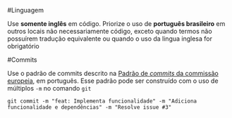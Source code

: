 #Linguagem

Use __somente inglês__ em código. Priorize o uso de __português brasileiro__ em outros locais não necessariamente código, exceto quando termos não possuírem tradução equivalente ou quando o uso da lingua inglesa for obrigatório

#Commits

Use o padrão de commits descrito na [Padrão de *commits* da commissão europeia](https://ec.europa.eu/component-library/v1.15.0/eu/docs/conventions/git/), em português. Esse padrão pode ser construído com o uso de múltiplos `-m` no comando `git`

```
git commit -m "feat: Implementa funcionalidade" -m "Adiciona funcionalidade e dependências" -m "Resolve issue #3"
```
